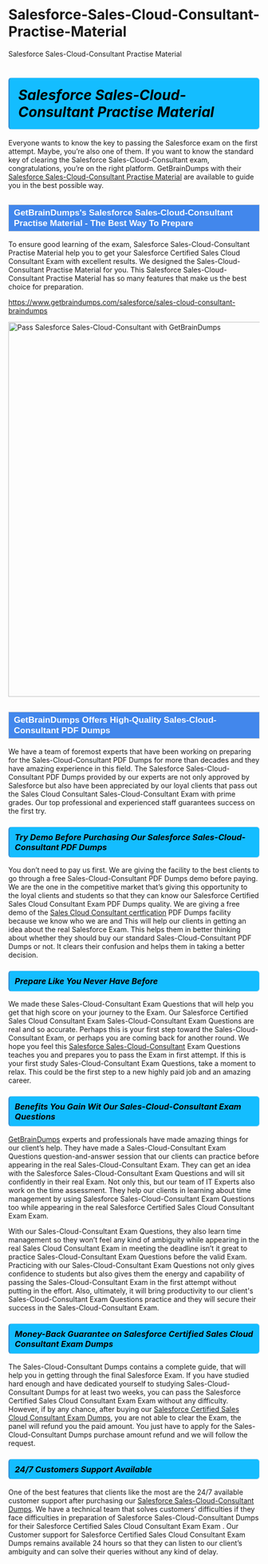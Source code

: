 # Salesforce-Sales-Cloud-Consultant-Practise-Material
Salesforce Sales-Cloud-Consultant Practise Material
<h1><strong><span style="display: block; color: #000000; background: #14BDFF; border: 0.5px solid #AED6F1; border-left: 3px solid #3498DB; padding: .6em; border-radius: 6px;">                     <em>Salesforce Sales-Cloud-Consultant <span class="exam_variation">Practise Material</span> </em>                </span></strong>            </h1>                        <p>Everyone wants to know the key to passing the Salesforce exam on the first attempt. Maybe, you’re also one of them. If you want to know the standard key of             clearing the Salesforce Sales-Cloud-Consultant exam, congratulations, you’re on the right platform. GetBrainDumps with their             <a href="https://www.getbraindumps.com/salesforce/sales-cloud-consultant-braindumps">Salesforce Sales-Cloud-Consultant <span class="exam_variation">Practise Material</span></a> are available to guide you in the best possible way.</p>                        <h2 style="background: #4287ec; border: 1px solid #cccccc; padding: 5px 10px;">                <span style="color: #ffffff;">                    <span style="font-size: 11pt;">                        <span style="line-height: normal;">                            <span style="font-family: Calibri,sans-serif;">                                <strong>                                    <span style="font-size: 13.0pt;">GetBrainDumps's Salesforce Sales-Cloud-Consultant <span class="exam_variation">Practise Material</span> - The Best Way To Prepare</span>                                </strong>                            </span>                        </span>                    </span>                </span>            </h2>                        <p>To ensure good learning of the exam,  Salesforce Sales-Cloud-Consultant <span class="exam_variation">Practise Material</span> help you to get your Salesforce Certified Sales Cloud Consultant Exam with excellent results.             We designed the Sales-Cloud-Consultant <span class="exam_variation">Practise Material</span> for you. This Salesforce Sales-Cloud-Consultant <span class="exam_variation">Practise Material</span> has so many features that make us the best choice for preparation.</p>                        <p><a href="https://www.getbraindumps.com/salesforce/sales-cloud-consultant-braindumps">https://www.getbraindumps.com/salesforce/sales-cloud-consultant-braindumps</a></p>                        <p><a href="https://www.getbraindumps.com/"><img src="https://www.getbraindumps.com/images/get-updated-exam-questions-with-discount-getbraindumps.jpg" class="postImage" alt="Pass Salesforce Sales-Cloud-Consultant with GetBrainDumps" width="750"></a></p>                            <h2 style="background: #4287ec; border: 1px solid #cccccc; padding: 5px 10px;">                <span style="color: #ffffff;">                    <span style="font-size: 11pt;">                        <span style="line-height: normal;">                            <span style="font-family: Calibri,sans-serif;">                                <strong>                                    <span style="font-size: 13.0pt;">GetBrainDumps Offers High-Quality Sales-Cloud-Consultant <span class="exam_variation2">PDF Dumps</span></span>                                </strong>                            </span>                        </span>                    </span>                </span>            </h2>                        <p>We have a team of foremost experts that have been working on preparing for the Sales-Cloud-Consultant <span class="exam_variation2">PDF Dumps</span>  for more than decades and they have             amazing experience in this field. The Salesforce Sales-Cloud-Consultant <span class="exam_variation2">PDF Dumps</span> provided by our experts are not only approved by Salesforce but also have been             appreciated by our loyal clients that pass out the Sales Cloud Consultant Sales-Cloud-Consultant Exam with prime grades. Our top professional and             experienced staff guarantees success on the first try.</p>                        <h3>                <strong>                    <span style="display: block; color: #000000; background: #14BDFF; border: 0.5px solid #AED6F1; border-left: 3px solid #3498DB; padding: .6em; border-radius: 6px;">                        <em>Try Demo Before Purchasing Our Salesforce Sales-Cloud-Consultant <span class="exam_variation2">PDF Dumps</span></em>                    </span>                </strong>            </h3>                        <p>You don’t need to pay us first. We are giving the facility to the best clients to go through a free Sales-Cloud-Consultant <span class="exam_variation2">PDF Dumps</span> demo before paying.             We are the one in the competitive market that’s giving this opportunity to the loyal clients and students so that they can know our             Salesforce Certified Sales Cloud Consultant Exam <span class="exam_variation2">PDF Dumps</span> quality. We are giving a free demo of the <a href="https://www.getbraindumps.com/salesforce/sales-cloud-consultant-braindumps.html">Sales Cloud Consultant certfication</a> <span class="exam_variation2">PDF Dumps</span> facility             because we know who we are and This will help our clients in getting an idea about the real Salesforce Exam. This helps them in better thinking             about whether they should buy our standard Sales-Cloud-Consultant <span class="exam_variation2">PDF Dumps</span> or not. It clears their confusion and helps them in taking a better decision.</p>                        <h3>                <strong>                    <span style="display: block; color: #000000; background: #14BDFF; border: 0.5px solid #AED6F1; border-left: 3px solid #3498DB; padding: .6em; border-radius: 6px;">                        <em>Prepare Like You Never Have Before</em>                    </span>                </strong>            </h3>                        <p>We made these Sales-Cloud-Consultant <span class="exam_variation3">Exam Questions</span> that will help you get that high score on your journey to the Exam. Our Salesforce Certified Sales Cloud Consultant Exam Sales-Cloud-Consultant <span class="exam_variation3">Exam Questions</span>             are real and so accurate. Perhaps this is your first step toward the Sales-Cloud-Consultant Exam, or perhaps you are coming back for another round. We hope             you feel this <a href="https://www.getbraindumps.com/salesforce-braindumps.html">Salesforce Sales-Cloud-Consultant</a> <span class="exam_variation3">Exam Questions</span> teaches you and prepares you to pass the Exam in first attempt. If this is your first study             Sales-Cloud-Consultant <span class="exam_variation3">Exam Questions</span>, take a moment to relax. This could be the first step to a new highly paid job and an amazing career.</p>                        <h3>                <strong>                    <span style="display: block; color: #000000; background: #14BDFF; border: 0.5px solid #AED6F1; border-left: 3px solid #3498DB; padding: .6em; border-radius: 6px;">                        <em>Benefits You Gain Wit Our Sales-Cloud-Consultant <span class="exam_variation3">Exam Questions</span></em>                    </span>                </strong>            </h3>                        <p><a href="https://www.getbraindumps.com/">GetBrainDumps</a> experts and professionals have made amazing things for our client’s help. They have made a Sales-Cloud-Consultant <span class="exam_variation3">Exam Questions</span> question-and-answer session that             our clients can practice before appearing in the real Sales-Cloud-Consultant Exam. They can get an idea with the  Salesforce Sales-Cloud-Consultant <span class="exam_variation3">Exam Questions</span> and will             sit confidently in their real Exam. Not only this, but our team of IT Experts also work on the time assessment. They help our clients in learning about             time management by using Salesforce Sales-Cloud-Consultant <span class="exam_variation3">Exam Questions</span>  too while appearing in the real Salesforce Certified Sales Cloud Consultant Exam Exam. </p>                        <p>With our Sales-Cloud-Consultant <span class="exam_variation3">Exam Questions</span>, they also learn time management so they won’t feel any kind of ambiguity while appearing in the real             Sales Cloud Consultant Exam in meeting the deadline isn’t it great to practice Sales-Cloud-Consultant <span class="exam_variation3">Exam Questions</span> before the valid Exam. Practicing with             our Sales-Cloud-Consultant <span class="exam_variation3">Exam Questions</span> not only gives confidence to students but also gives them the energy and capability of passing the Sales-Cloud-Consultant Exam in the first             attempt without putting in the effort. Also, ultimately, it will bring productivity to our client's Sales-Cloud-Consultant <span class="exam_variation3">Exam Questions</span> practice and they will             secure their success in the Sales-Cloud-Consultant Exam.</p>                        <h3>                <strong>                    <span style="display: block; color: #000000; background: #14BDFF; border: 0.5px solid #AED6F1; border-left: 3px solid #3498DB; padding: .6em; border-radius: 6px;">                        <em>Money-Back Guarantee on Salesforce Certified Sales Cloud Consultant Exam <span class="exam_variation4">Dumps</span></em>                    </span>                </strong>            </h3>                        <p>The Sales-Cloud-Consultant <span class="exam_variation4">Dumps</span> contains a complete guide, that will help you in getting through the final Salesforce Exam. If you have studied hard enough and have             dedicated yourself to studying Sales-Cloud-Consultant <span class="exam_variation4">Dumps</span> for at least two weeks, you can pass the Salesforce Certified Sales Cloud Consultant Exam Exam without any difficulty. However,             if by any chance, after buying our <a href="https://www.getbraindumps.com/salesforce/sales-cloud-consultant-braindumps">Salesforce Certified Sales Cloud Consultant Exam <span class="exam_variation4">Dumps</span></a>, you are not able to clear the Exam, the panel will refund you the paid amount.             You just have to apply for the Sales-Cloud-Consultant <span class="exam_variation4">Dumps</span> purchase amount refund and we will follow the request.</p>                        <h3>                <strong>                    <span style="display: block; color: #000000; background: #14BDFF; border: 0.5px solid #AED6F1; border-left: 3px solid #3498DB; padding: .6em; border-radius: 6px;">                        <em>24/7 Customers Support Available</em>                    </span>                </strong>            </h3>                        <p>One of the best features that clients like the most are the 24/7 available customer support after purchasing our <a href="https://www.getbraindumps.com/salesforce/sales-cloud-consultant-braindumps">Salesforce Sales-Cloud-Consultant <span class="exam_variation4">Dumps</span></a>.             We have a technical team that solves customers’ difficulties if they face difficulties in preparation of Salesforce Sales-Cloud-Consultant <span class="exam_variation4">Dumps</span> for             their Salesforce Certified Sales Cloud Consultant Exam Exam . Our Customer support for Salesforce Certified Sales Cloud Consultant Exam <span class="exam_variation4">Dumps</span> remains available 24 hours so that they can listen to our             client’s ambiguity and can solve their queries without any kind of delay.</p>                    
